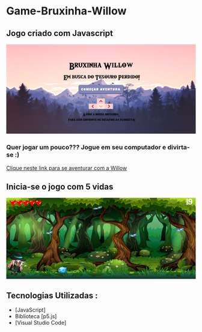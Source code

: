 # Game-Bruxinha-Willow


## Jogo criado com Javascript


![tela inicial](https://github.com/adrianysouzaa/Game-Bruxinha-Willow/blob/master/telaInicial-game.png)




### Quer jogar um pouco??? Jogue em seu computador e divirta-se :)

[Clique neste link para se aventurar com a Willow](https://editor.p5js.org/adrianysouzaa/present/HAB5y7FK1)


## Inicia-se o jogo com 5 vidas 

![teladogame](https://github.com/adrianysouzaa/Game-Bruxinha-Willow/blob/master/jogo.png)


## Tecnologias Utilizadas :

* [JavaScript]
* Biblioteca [p5.js]
* [Visual Studio Code]
